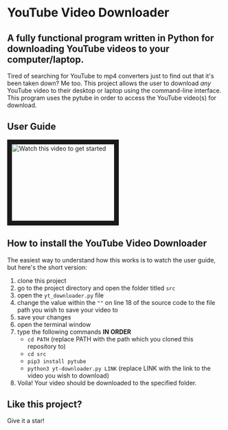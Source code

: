 # YouTube Video Downloader

## A fully functional program written in Python for downloading YouTube videos to your computer/laptop.

Tired of searching for YouTube to mp4 converters just to find out that it's been taken down? Me too. This project allows the user to download _any_ YouTube video to their desktop or laptop using the command-line interface. This program uses the pytube in order to access the YouTube video(s) for download.

## User Guide

<a href="" target="_blank">
<img src="" alt="Watch this video to get started" width="240" height="180" border=10 />
</a>

## How to install the YouTube Video Downloader

The easiest way to understand how this works is to watch the user guide, but here's the short version:

1. clone this project
2. go to the project directory and open the folder titled `src`
3. open the `yt_downloader.py` file
4. change the value within the `""` on line 18 of the source code to the file path you wish to save your video to
5. save your changes
6. open the terminal window
7. type the following commands **IN ORDER**
   - `cd PATH` (replace PATH with the path which you cloned this repository to)
   - `cd src`
   - `pip3 install pytube`
   - `python3 yt-downloader.py LINK` (replace LINK with the link to the video you wish to download)
8. Voila! Your video should be downloaded to the specified folder.

## Like this project?

Give it a star!

